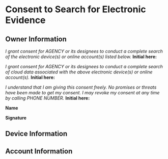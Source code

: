 # Consent to Search for Electronic Evidence

## Owner Information

_I grant consent for AGENCY or its designees to conduct a complete search of the electronic device(s) or online account(s) listed below._ **Initial here:**

_I grant consent for AGENCY or its designees to conduct a complete search of cloud data associated with the above electronic device(s) or online account(s)._ **Initial here:**

_I understand that I am giving this consent freely. No promises or threats have been made to get my consent. I may revoke my consent at any time by calling PHONE NUMBER._ **Initial here:**

**Name**

**Signature**

## Device Information

## Account Information
